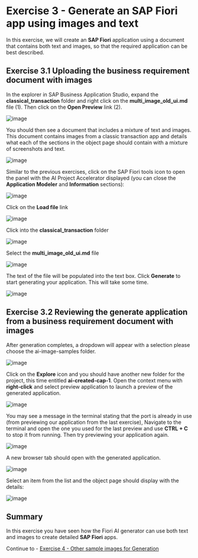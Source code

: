 #  Exercise 3 - Generate an SAP Fiori app using images and text


In this exercise, we will create an **SAP Fiori** application using a document that contains both text and images, so that the required application can be best described.


## Exercise 3.1 Uploading the business requirement document with images

In the explorer in SAP Business Application Studio, expand the **classical_transaction** folder and right click on the **multi_image_old_ui.md** file (1).  Then click on the **Open Preview** link (2).

![image](ex3img1.png)

You should then see a document that includes a mixture of text and images.  This document contains images from a classic transaction app and details what each of the sections in the object page should contain with a mixture of screenshots and text.

![image](ex3img2.png)

Similar to the previous exercises, click on the SAP Fiori tools icon to open the panel with the AI Project Accelerator displayed (you can close the **Application Modeler** and **Information** sections):

![image](ex3img3.png)

Click on the **Load file** link

![image](ex3img4.png)

Click into the **classical_transaction** folder

![image](ex3img5.png)

Select the **multi_image_old_ui.md** file

![image](ex3img6.png)

The text of the file will be populated into the text box.  Click **Generate** to start generating your application.  This will take some time.

![image](ex3img7.png)

## Exercise 3.2 Reviewing the generate application from a business requirement document with images

After generation completes, a dropdown will appear with a selection please choose the ai-image-samples folder.

![image](ex3img8.png)

Click on the **Explore** icon and you should have another new folder for the project, this time entitled **ai-created-cap-1**. Open the context menu with **right-click** and select preview application to launch a preview of the generated application.

![image](ex3img9.png)

You may see a message in the terminal stating that the port is already in use (from previewing our application from the last exercise), Navigate to the terminal and open the one you used for the last preview and use **CTRL + C** to stop it from running. Then try previewing your application again.

![image](ex3img10.png)

A new browser tab should open with the generated application. <br>

![image](ex3img11.png)

Select an item from the list and the object page should display with the details:

![image](ex3img12.png)

## Summary

In this exercise you have seen how the Fiori AI generator can use both text and images to create detailed **SAP Fiori** apps.

Continue to - [Exercise 4 - Other sample images for Generation](../ex4/README.md)
